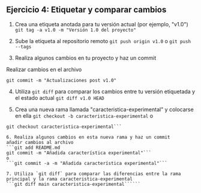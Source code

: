## Ejercicio 4: Etiquetar y comparar cambios

1. Crea una etiqueta anotada para tu versión actual (por ejemplo, "v1.0")
```git tag -a v1.0 -m "Versión 1.0 del proyecto"```

2. Sube la etiqueta al repositorio remoto
```git push origin v1.0```
o
```git push --tags```

3. Realiza algunos cambios en tu proyecto y haz un commit

Realizar cambios en el archivo

```git add README.md
git commit -m "Actualizaciones post v1.0"
```

4. Utiliza `git diff` para comparar los cambios entre tu versión etiquetada y el estado actual
```git diff v1.0 HEAD```

5. Crea una nueva rama llamada "caracteristica-experimental" y colocarse en ella
```git checkout -b caracteristica-experimental```
o
```git branch caracteristica-experimental
git checkout caracteristica-experimental```

6. Realiza algunos cambios en esta nueva rama y haz un commit
añadir cambios al archivo
```git add README.md
git commit -m "Añadida característica experimental"```
o
```git commit -a -m "Añadida característica experimental"```

7. Utiliza `git diff` para comparar las diferencias entre la rama principal y la rama caracteristica-experimental
```git diff main caracteristica-experimental``````

